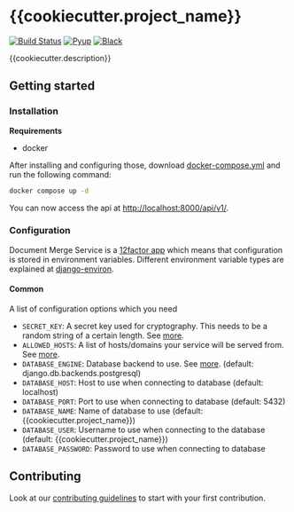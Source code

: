 # {{cookiecutter.project_name}}

[![Build Status](https://travis-ci.com/{{cookiecutter.organization_slug}}/{{cookiecutter.project_name}}.svg?branch=master)](https://travis-ci.com/{{cookiecutter.organization_slug}}/{{cookiecutter.project_name}})
[![Pyup](https://pyup.io/repos/github/{{cookiecutter.organization_slug}}/{{cookiecutter.project_name}}/shield.svg)](https://pyup.io/account/repos/github/{{cookiecutter.organization_slug}}/{{cookiecutter.project_name}}/)
[![Black](https://img.shields.io/badge/code%20style-black-000000.svg)]({{cookiecutter.url}})

{{cookiecutter.description}}

## Getting started

### Installation

**Requirements**
* docker

After installing and configuring those, download [docker-compose.yml](https://raw.githubusercontent.com/{{cookiecutter.organization_slug}}/{{cookiecutter.project_name}}/master/docker-compose.yml) and run the following command:

```bash
docker compose up -d
```

You can now access the api at [http://localhost:8000/api/v1/](http://localhost:8000/api/v1/).

### Configuration

Document Merge Service is a [12factor app](https://12factor.net/) which means that configuration is stored in environment variables.
Different environment variable types are explained at [django-environ](https://github.com/joke2k/django-environ#supported-types).

#### Common

A list of configuration options which you need

* `SECRET_KEY`: A secret key used for cryptography. This needs to be a random string of a certain length. See [more](https://docs.djangoproject.com/en/2.1/ref/settings/#std:setting-SECRET_KEY).
* `ALLOWED_HOSTS`: A list of hosts/domains your service will be served from. See [more](https://docs.djangoproject.com/en/2.1/ref/settings/#allowed-hosts).
* `DATABASE_ENGINE`: Database backend to use. See [more](https://docs.djangoproject.com/en/2.1/ref/settings/#std:setting-DATABASE-ENGINE). (default: django.db.backends.postgresql)
* `DATABASE_HOST`: Host to use when connecting to database (default: localhost)
* `DATABASE_PORT`: Port to use when connecting to database (default: 5432)
* `DATABASE_NAME`: Name of database to use (default: {{cookiecutter.project_name}})
* `DATABASE_USER`: Username to use when connecting to the database (default: {{cookiecutter.project_name}})
* `DATABASE_PASSWORD`: Password to use when connecting to database

## Contributing

Look at our [contributing guidelines](CONTRIBUTING.md) to start with your first contribution.
